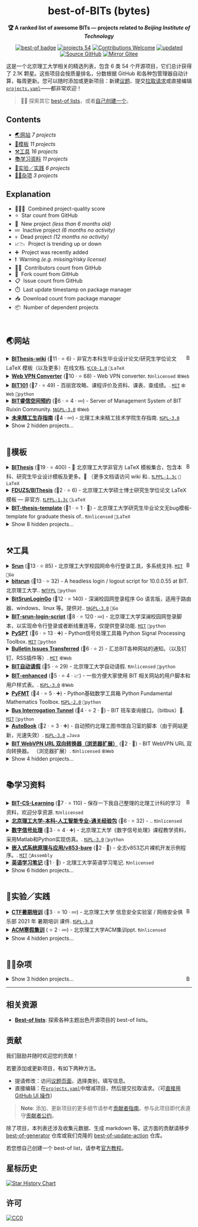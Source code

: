 <!-- markdownlint-disable -->
<h1 align="center">
    best-of-BITs (bytes)
    <br>
</h1>

<p align="center">
    <strong>🏆 A ranked list of awesome BITs — projects related to <i>Beijing Institute of Technology</i></strong>
</p>

<p align="center">
    <a href="https://best-of.org"><img alt="best-of badge" src="http://bit.ly/3o3EHNN"></a>
    <a href="#Contents" title="项目数量"><img alt="projects 54" src="https://img.shields.io/badge/projects-54-blue.svg?color=5ac4bf"></a>
    <a href="#Contribution" title="Contributions are welcome"><img alt="Contributions Welcome" src="https://img.shields.io/badge/Contributions-Welcome-green.svg"></a>
    <a href="https://github.com/YDX-2147483647/best-of-bits/releases" title="最近更新"><img alt="updated" src="https://img.shields.io/github/release-date/YDX-2147483647/best-of-bits?color=green&label=updated"></a>
    <a href="https://github.com/YDX-2147483647/best-of-bits/"><img alt="Source GitHub" src="https://img.shields.io/badge/Source-GitHub-lightgray?logo=github"></a>
    <a href="https://gitee.com/YDX-2147483647/best-of-bits/"><img alt="Mirror Gitee" src="https://img.shields.io/badge/Mirror-Gitee-red?logo=gitee"></a>
</p>

这是一个北京理工大学相关的精选列表，包含 6 类 54 个开源项目，它们总计获得了 2.1K 颗星。这些项目会按质量排名，分数根据 GitHub 和各种包管理器自动计算，每周更新。您可以随时添加或更新项目：新建[议题](https://github.com/YDX-2147483647/best-of-bits/issues/new/choose)、提交[拉取请求](https://github.com/YDX-2147483647/best-of-bits/pulls)或直接编辑[`projects.yaml`](https://github.com/YDX-2147483647/best-of-bits/edit/main/projects.yaml)——都非常欢迎！

> 🧙‍♂️ 探索其它 [best-of lists](https://best-of.org)，或者[自己创建一个](https://github.com/best-of-lists/best-of/blob/main/create-best-of-list.md)。

## Contents

- [🌏网站](#) _7 projects_
- [📁模板](#) _11 projects_
- [⚒️工具](#) _16 projects_
- [📚学习资料](#) _11 projects_
- [🧪实验／实践](#) _6 projects_
- [🐱‍🐉杂项](#) _3 projects_

## Explanation
- 🥇🥈🥉&nbsp; Combined project-quality score
- ⭐️&nbsp; Star count from GitHub
- 🐣&nbsp; New project _(less than 6 months old)_
- 💤&nbsp; Inactive project _(6 months no activity)_
- 💀&nbsp; Dead project _(12 months no activity)_
- 📈📉&nbsp; Project is trending up or down
- ➕&nbsp; Project was recently added
- ❗️&nbsp; Warning _(e.g. missing/risky license)_
- 👨‍💻&nbsp; Contributors count from GitHub
- 🔀&nbsp; Fork count from GitHub
- 📋&nbsp; Issue count from GitHub
- ⏱️&nbsp; Last update timestamp on package manager
- 📥&nbsp; Download count from package manager
- 📦&nbsp; Number of dependent projects

<br>

## 🌏网站

<a href="#contents"><img align="right" width="15" height="15" src="https://git.io/JtehR" alt="Back to top"></a>

<details><summary><b><a href="https://github.com/BITNP/BIThesis-wiki">BIThesis-wiki</a></b> (🥇11 ·  ⭐ 6) - 非官方本科生毕业设计论文/研究生学位论文 LaTeX 模板（以及更多）在线文档. <code><a href="https://tldrlegal.com/search?q=CC0-1.0">❗️CC0-1.0</a></code> <code>📜LaTeX</code></summary>

- [GitHub](https://github.com/BITNP/BIThesis-wiki) (👨‍💻 13 · 🔀 3 · 📋 33 - 21% open · ⏱️ 25.04.2023):

	```
	git clone https://github.com/BITNP/BIThesis-wiki
	```
</details>
<details><summary><b><a href="https://webvpn.swo.moe/">Web VPN Converter</a></b> (🥈10 ·  ⭐ 68) - Web VPN converter. <code>❗Unlicensed</code> <code>🕸️Web</code></summary>

- [GitHub](https://github.com/spencerwooo/bit-webvpn-converter) (👨‍💻 7 · 🔀 24 · 📋 8 - 12% open · ⏱️ 29.04.2023):

	```
	git clone https://github.com/spencerwooo/bit-webvpn-converter
	```
</details>
<details><summary><b><a href="https://bit101.cn">BIT101</a></b> (🥈7 ·  ⭐ 49) - 百丽宫攻略、课程评价及资料、课表、查成绩。. <code><a href="http://bit.ly/34MBwT8">MIT</a></code> <code>🕸️Web</code> <code>🐍python</code></summary>

- [GitHub](https://github.com/flwfdd/BIT101) (👨‍💻 2 · 🔀 3 · 📋 9 - 33% open · ⏱️ 07.03.2023):

	```
	git clone https://github.com/flwfdd/BIT101
	```
</details>
<details><summary><b><a href="https://bitrxc.com">BIT睿信空间预约</a></b> (🥉6 ·  ⭐ 4 · 💤) - Server of Management System of BIT Ruixin Community. <code><a href="http://bit.ly/3pwmjO5">❗️AGPL-3.0</a></code> <code>🕸️Web</code></summary>

- [GitHub](https://github.com/bitrxc/bitrxc-server) (👨‍💻 6 · 🔀 4 · ⏱️ 14.04.2022):

	```
	git clone https://github.com/bitrxc/bitrxc-server
	```
</details>
<details><summary><b><a href="https://bitft-wiki.vercel.app">未来精工生存指南</a></b> (🥉4 · 💤) - 北理工未来精工技术学院生存指南. <code><a href="http://bit.ly/2M0xdwT">❗️GPL-3.0</a></code></summary>

- [GitHub](https://github.com/TT2TER/BITFTechWiki) (🔀 1 · ⏱️ 02.09.2022):

	```
	git clone https://github.com/TT2TER/BITFTechWiki
	```
- [Gitee](https://gitee.com/tt29294/BITFTechWiki) (🔀 1 · ⏱️ 02.09.2022):

	```
	git clone https://gitee.com/tt29294/BITFTechWiki
	```
</details>
<details><summary>Show 2 hidden projects...</summary>

- <b><a href="http://signsys.zhbitscda.com/">北京理工大学大学生职业发展协会综合签到系统</a></b> (🥉3 · 💀) - 北京理工大学大学生职业发展协会综合签到系统. <code>❗Unlicensed</code>
- <b><a href="https://daxigua.liyupi.com">合成北理工</a></b> (💀) -  <code>❗Unlicensed</code> <code>🕸️Web</code>
</details>
<br>

## 📁模板

<a href="#contents"><img align="right" width="15" height="15" src="https://git.io/JtehR" alt="Back to top"></a>

<details><summary><b><a href="https://bithesis.bitnp.net">BIThesis</a></b> (🥇19 ·  ⭐ 400) - 📖 北京理工大学非官方 LaTeX 模板集合，包含本科、研究生毕业设计模板及更多。🎉 （更多文档请访问 wiki 和.. <code><a href="https://tldrlegal.com/search?q=LPPL-1.3c">❗️LPPL-1.3c</a></code> <code>📜LaTeX</code></summary>

- [GitHub](https://github.com/BITNP/BIThesis) (👨‍💻 19 · 🔀 87 · 📥 6.3K · 📋 150 - 4% open · ⏱️ 29.04.2023):

	```
	git clone https://github.com/BITNP/BIThesis
	```
</details>
<details><summary><b><a href="https://github.com/FDUZS/BIThesis">FDUZS/BIThesis</a></b> (🥉2 ·  ⭐ 6) - 北京理工大学硕士博士研究生学位论文 LaTeX 模板 — 非官方. <code><a href="https://tldrlegal.com/search?q=LPPL-1.3c">❗️LPPL-1.3c</a></code> <code>📜LaTeX</code></summary>

- [GitHub](https://github.com/FDUZS/BIThesis) (⏱️ 25.11.2022):

	```
	git clone https://github.com/FDUZS/BIThesis
	```
</details>
<details><summary><b><a href="https://github.com/PolarLion/BIT-thesis-template">BIT-thesis-template</a></b> (🥉1 ·  ⭐ 1 · 🐣) - 北京理工大学研究生毕业论文无bug模板-template for graduate thesis of.. <code>❗Unlicensed</code> <code>📜LaTeX</code></summary>

- [GitHub](https://github.com/PolarLion/BIT-thesis-template) (⏱️ 03.10.2022):

	```
	git clone https://github.com/PolarLion/BIT-thesis-template
	```
</details>
<details><summary>Show 8 hidden projects...</summary>

- <b><a href="https://github.com/BIT-thesis/LaTeX-template">BIT-Thesis</a></b> (🥇10 ·  ⭐ 320 · 💀) - LaTeX template for BIT thesis. <code>❗Unlicensed</code> <code>📜LaTeX</code>
- <b><a href="https://github.com/qiuzhu/BITthesis">BITthesis</a></b> (🥈7 ·  ⭐ 57 · 💀) - Thesis Template of Beijing Institute of Technology Using.. <code><a href="http://bit.ly/2M0xdwT">❗️GPL-3.0</a></code> <code>📜LaTeX</code>
- <b><a href="https://github.com/jiandahao/BIT-thesis-LaTex">BIT-thesis-LaTex</a></b> (🥈6 ·  ⭐ 47 · 💀) - 北京理工大学学硕士/博士学位毕业论文LaTeX模板（LaTeX Template for BIT thesis）. <code><a href="http://bit.ly/34MBwT8">MIT</a></code> <code>📜LaTeX</code>
- <b><a href="https://github.com/CharlieLeee/BIT-Report-LaTeX">BIT-Report-LaTeX</a></b> (🥈6 ·  ⭐ 7 · 💀) - English and Chinese LaTeX template for.. <code><a href="http://bit.ly/34MBwT8">MIT</a></code> <code>📜LaTeX</code>
- <b><a href="https://github.com/CharlieLeee/BIT-Automation-Proposal-Report">BIT-Automation-Proposal-Report</a></b> (🥉5 ·  ⭐ 9 · 💀) - 北理自动化毕业设计开题报告LaTeX模板. <code><a href="http://bit.ly/34MBwT8">MIT</a></code> <code>📜LaTeX</code>
- <b><a href="https://github.com/wanicca/BIT-Thesis-Bachelor">BIT-Thesis-Bachelor</a></b> (🥉3 ·  ⭐ 5 · 💀) - LaTex thesis template for BIT students. <code>❗Unlicensed</code> <code>📜LaTeX</code>
- <b><a href="https://github.com/yuzhangbit/BIT_TechRep_CN">BIT_TechRep_CN</a></b> (🥉3 ·  ⭐ 3 · 💀) - A technique report latex template for BIT. <code>❗Unlicensed</code> <code>📜LaTeX</code>
- <b><a href="https://github.com/zhang-datou/BIT_Thesis">BIT_Thesis</a></b> (🥉2 ·  ⭐ 12 · 💀) - 北京理工大学硕士毕业论文word和latex模板. <code>❗Unlicensed</code> <code>📜LaTeX</code>
</details>
<br>

## ⚒️工具

<a href="#contents"><img align="right" width="15" height="15" src="https://git.io/JtehR" alt="Back to top"></a>

<details><summary><b><a href="https://github.com/vouv/srun">Srun</a></b> (🥇13 ·  ⭐ 85) - 北京理工大学校园网命令行登录工具，多系统支持. <code><a href="http://bit.ly/34MBwT8">MIT</a></code> <code>💨Go</code></summary>

- [GitHub](https://github.com/vouv/srun) (👨‍💻 5 · 🔀 24 · 📥 1.1K · ⏱️ 17.10.2022):

	```
	git clone https://github.com/vouv/srun
	```
</details>
<details><summary><b><a href="https://github.com/BITNP/bitsrun">bitsrun</a></b> (🥇13 ·  ⭐ 32) - A headless login / logout script for 10.0.0.55 at BIT. 北京理工大学.. <code><a href="https://tldrlegal.com/search?q=WTFPL">❗️WTFPL</a></code> <code>🐍python</code></summary>

- [GitHub](https://github.com/BITNP/bitsrun) (👨‍💻 7 · 🔀 7 · 📋 7 - 28% open · ⏱️ 04.04.2023):

	```
	git clone https://github.com/BITNP/bitsrun
	```
- [PyPi](https://pypi.org/project/bitsrun) (📥 200 / month):
	```
	pip install bitsrun
	```
</details>
<details><summary><b><a href="https://github.com/Mmx233/BitSrunLoginGo">BitSrunLoginGo</a></b> (🥈12 ·  ⭐ 140) - 深澜校园网登录程序 Go 语言版，适用于路由器、windows、linux 等。提供对.. <code><a href="http://bit.ly/3pwmjO5">❗️AGPL-3.0</a></code> <code>💨Go</code></summary>

- [GitHub](https://github.com/Mmx233/BitSrunLoginGo) (👨‍💻 4 · 🔀 20 · 📥 1.7K · 📋 18 - 5% open · ⏱️ 12.04.2023):

	```
	git clone https://github.com/Mmx233/BitSrunLoginGo
	```
</details>
<details><summary><b><a href="https://github.com/coffeehat/BIT-srun-login-script">BIT-srun-login-script</a></b> (🥈8 ·  ⭐ 120 · 💤) - 北京理工大学深澜校园网登录脚本，以实现命令行登录或者断线重连等，仅提供登录功能. <code><a href="http://bit.ly/34MBwT8">MIT</a></code> <code>🐍python</code></summary>

- [GitHub](https://github.com/coffeehat/BIT-srun-login-script) (👨‍💻 5 · 🔀 37 · ⏱️ 13.09.2022):

	```
	git clone https://github.com/coffeehat/BIT-srun-login-script
	```
</details>
<details><summary><b><a href="https://spaitlab.gitee.io/py-spt/index.html">PySPT</a></b> (🥈6 ·  ⭐ 13 · ➕) - Python信号处理工具箱 Python Signal Processing Toolbox. <code><a href="http://bit.ly/34MBwT8">MIT</a></code> <code>🐍python</code></summary>

- [Gitee](https://gitee.com/spaitlab/py-spt) (🔀 19 · ⏱️ 14.03.2023):

	```
	git clone https://gitee.com/spaitlab/py-spt
	```
</details>
<details><summary><b><a href="https://haobit.top/dev/site/notice/">Bulletin Issues Transferred</a></b> (🥈6 ·  ⭐ 2) - 汇总BIT各种网站的通知。（以及钉钉、RSS插件等）. <code><a href="http://bit.ly/34MBwT8">MIT</a></code> <code>🕸️Web</code></summary>

- [GitHub](https://github.com/YDX-2147483647/bulletin-issues-transferred) (👨‍💻 3 · 📋 14 - 35% open · ⏱️ 18.04.2023):

	```
	git clone https://github.com/YDX-2147483647/bulletin-issues-transferred
	```
- [Gitee](https://gitee.com/YDX-2147483647/bulletin-issues-transferred) (🔀 0 · 📋 14 - 35% open · ⏱️ 18.04.2023):

	```
	git clone https://gitee.com/YDX-2147483647/bulletin-issues-transferred
	```
</details>
<details><summary><b><a href="https://github.com/YoungKlaus/BIT_Auto_Leave">BIT自动请假</a></b> (🥈5 ·  ⭐ 29) - 北京理工大学自动请假. <code>❗Unlicensed</code> <code>🐍python</code></summary>

- [GitHub](https://github.com/YoungKlaus/BIT_Auto_Leave) (🔀 28 · ⏱️ 08.11.2022):

	```
	git clone https://github.com/YoungKlaus/BIT_Auto_Leave
	```
</details>
<details><summary><b><a href="https://ydx-2147483647.github.io/BIT-enhanced/">BIT-enhanced</a></b> (🥈5 ·  ⭐ 4 · 📈) - 一些方便大家使用 BIT 相关网站的用户脚本和用户样式表。. <code><a href="http://bit.ly/2M0xdwT">❗️GPL-3.0</a></code> <code>🕸️Web</code></summary>

- [GitHub](https://github.com/YDX-2147483647/BIT-enhanced) (👨‍💻 2 · 🔀 3 · ⏱️ 15.04.2023):

	```
	git clone https://github.com/YDX-2147483647/BIT-enhanced
	```
- [Gitee](https://gitee.com/YDX-2147483647/BIT-enhanced) (🔀 3 · ⏱️ 15.04.2023):

	```
	git clone https://gitee.com/YDX-2147483647/BIT-enhanced
	```
</details>
<details><summary><b><a href="https://spaitlab.gitee.io/py-fmt/index.html">PyFMT</a></b> (🥉4 ·  ⭐ 5 · ➕) - Python基础数学工具箱 Python Fundamental Mathematics Toolbox. <code><a href="http://bit.ly/2KucAZR">❗️GPL-2.0</a></code> <code>🐍python</code></summary>

- [Gitee](https://gitee.com/spaitlab/py-fmt) (🔀 4 · ⏱️ 06.10.2022):

	```
	git clone https://gitee.com/spaitlab/py-fmt
	```
</details>
<details><summary><b><a href="https://github.com/YDX-2147483647/bus-interrogation-tunnel">Bus Interrogation Tunnel</a></b> (🥉4 ·  ⭐ 2 · 🐣) - BIT 班车查询接口。（bitbus）🚌. <code><a href="http://bit.ly/34MBwT8">MIT</a></code> <code>🐍python</code></summary>

- [GitHub](https://github.com/YDX-2147483647/bus-interrogation-tunnel) (⏱️ 21.04.2023):

	```
	git clone https://github.com/YDX-2147483647/bus-interrogation-tunnel
	```
- [PyPi](https://pypi.org/project/bus-interrogation-tunnel) (📥 23 / month):
	```
	pip install bus-interrogation-tunnel
	```
</details>
<details><summary><b><a href="https://gitee.com/guang-ming-fu/auto-book">AutoBook</a></b> (🥉2 ·  ⭐ 3 · ➕) - 自动预约北理工图书馆自习室的脚本（由于网站更新，光速失效）. <code><a href="http://bit.ly/2M0xdwT">❗️GPL-3.0</a></code> <code>☕Java</code></summary>

- [Gitee](https://gitee.com/guang-ming-fu/auto-book) (🔀 0 · ⏱️ 16.01.2023):

	```
	git clone https://gitee.com/guang-ming-fu/auto-book
	```
</details>
<details><summary><b><a href="https://addons.mozilla.org/zh-CN/firefox/addon/bit-webvpn-converter/">BIT WebVPN URL 双向转换器（浏览器扩展）</a></b> (🥉2 · 🐣) - BIT WebVPN URL 双向转换器。 （浏览器扩展）. <code>❗Unlicensed</code> <code>🕸️Web</code></summary>

- [GitHub](https://github.com/YDX-2147483647/bit-webvpn-converter-web-extension) (⏱️ 11.04.2023):

	```
	git clone https://github.com/YDX-2147483647/bit-webvpn-converter-web-extension
	```
</details>
<details><summary>Show 4 hidden projects...</summary>

- <b><a href="https://github.com/fangli-li/bit-srun-cli">bit-srun-cli</a></b> (🥉3 ·  ⭐ 4 · 💀) - 北理工校园网登录客户端,使用pip安装. <code><a href="http://bit.ly/34MBwT8">MIT</a></code> <code>🐍python</code>
- <b><a href="https://github.com/RaulWei/HowMuch">HowMuch</a></b> (🥉3 · 💀) - 北京理工大学研究生教务处机器人. <code>❗Unlicensed</code> <code>🐍python</code> <code>🕸️Web</code>
- <b><a href="https://zhuanlan.zhihu.com/p/346248138">北京理工大学自动评教助手</a></b> (🥉1 · 💀) - 【小工具】北京理工大学自动评教助手. <code>❗Unlicensed</code> <code>🐍python</code>
- <b><a href="https://gitee.com/burette/BIT-WEB">校内服务器联网脚本</a></b> (🥉1 · 💀) - 北理工校内服务器联网脚本. <code>❗Unlicensed</code> <code>🐍python</code>
</details>
<br>

## 📚学习资料

<a href="#contents"><img align="right" width="15" height="15" src="https://git.io/JtehR" alt="Back to top"></a>

<details><summary><b><a href="https://github.com/songshangru/BIT-CS-Learning">BIT-CS-Learning</a></b> (🥈7 ·  ⭐ 110) - 保存一下我自己整理的北理工计科的学习资料，欢迎分享资源. <code>❗Unlicensed</code></summary>

- [GitHub](https://github.com/songshangru/BIT-CS-Learning) (👨‍💻 4 · 🔀 47 · ⏱️ 23.04.2023):

	```
	git clone https://github.com/songshangru/BIT-CS-Learning
	```
</details>
<details><summary><b><a href="https://github.com/Robin-WZQ/BIT-AI-Review">北京理工大学-本科-人工智能专业-通关经验包</a></b> (🥈6 ·  ⭐ 32) - .. <code>❗Unlicensed</code></summary>

- [GitHub](https://github.com/Robin-WZQ/BIT-AI-Review) (👨‍💻 3 · 🔀 5 · 📋 2 - 50% open · ⏱️ 02.03.2023):

	```
	git clone https://github.com/Robin-WZQ/BIT-AI-Review
	```
</details>
<details><summary><b><a href="https://gitee.com/spaitlab_0/DSP-Book">数字信号处理</a></b> (🥉3 ·  ⭐ 4 · ➕) - 北京理工大学《数字信号处理》课程教学资料，采用Matlab和Python实现仿真。. <code><a href="http://bit.ly/2M0xdwT">❗️GPL-3.0</a></code> <code>🐍python</code></summary>

- [Gitee](https://gitee.com/spaitlab_0/DSP-Book) (🔀 2 · ⏱️ 06.04.2023):

	```
	git clone https://gitee.com/spaitlab_0/DSP-Book
	```
</details>
<details><summary><b><a href="https://gitee.com/bitpmcrg/v853-bare">嵌入式系统原理与应用/v853-bare</a></b> (🥉2 · 🐣) - 全志v853芯片裸机开发示例程序。. <code><a href="http://bit.ly/34MBwT8">MIT</a></code> <code>🦘Assembly</code></summary>

- [Gitee](https://gitee.com/bitpmcrg/v853-bare) (🔀 0 · ⏱️ 28.11.2022):

	```
	git clone https://gitee.com/bitpmcrg/v853-bare
	```
</details>
<details><summary><b><a href="https://bit-study-notes.gitee.io/college-english">英语学习笔记</a></b> (🥉1 · 🐣) - 北理工大学英语学习笔记. <code>❗Unlicensed</code></summary>

- [Gitee](https://gitee.com/bit-study-notes/college-english) (🔀 0 · ⏱️ 17.03.2023):

	```
	git clone https://gitee.com/bit-study-notes/college-english
	```
</details>
<details><summary>Show 6 hidden projects...</summary>

- <b><a href="https://github.com/xiabee/BIT-CS">BIT-CS</a></b> (🥇9 ·  ⭐ 120 · 💀) - 北京理工大学计算机学院课程代码/历年试卷/知识点总结等，欢迎PR. <code><a href="http://bit.ly/3nYMfla">Apache-2</a></code>
- <b><a href="https://github.com/spencerwooo/BITCS-Coursework">BITCS Coursework</a></b> (🥈7 ·  ⭐ 120 · 💀) - 不完整北京理工大学计算机学院课程项目资料清单。. <code><a href="http://bit.ly/3mSooSG">CC-BY-SA-4.0</a></code>
- <b><a href="https://github.com/tulerfeng/BITCS-final-exam-learning-materials">BITCS-final-exam-learning-materials</a></b> (🥉5 ·  ⭐ 26 · 💀) - 北理工计算机CS期末考试复习资料/历年考题汇总，欢迎PR. <code><a href="http://bit.ly/2M0xdwT">❗️GPL-3.0</a></code>
- <b><a href="https://github.com/BITNP/SecretWeapon">SecretWeapon</a></b> (🥉5 ·  ⭐ 23 · 💀) - Secret weapons that arm your studies. <code>❗Unlicensed</code>
- <b><a href="https://github.com/BIT-thesis/LaTeX-materials">LaTeX-materials</a></b> (🥉4 ·  ⭐ 55 · 💀) - LaTeX 学习资料 （for BIT-Thesis）. <code>❗Unlicensed</code> <code>📜LaTeX</code>
- <b><a href="https://gitee.com/chen_zi_chung/Machine-Learning-with-Python">Python机器学习应用</a></b> ( ⭐ 1 · 💀) - 北京理工大学Python相关系列全套课程. <code>❗Unlicensed</code>
</details>
<br>

## 🧪实验／实践

<a href="#contents"><img align="right" width="15" height="15" src="https://git.io/JtehR" alt="Back to top"></a>

<details><summary><b><a href="https://gitee.com/Chorolop/bitnsc2021-summer">CTF暑期培训</a></b> (🥉3 ·  ⭐ 10 · 💤) - 北京理工大学 信息安全实验室 / 网络安全俱乐部 2021 年 暑期培训 课件. <code><a href="http://bit.ly/2M0xdwT">❗️GPL-3.0</a></code></summary>

- [Gitee](https://gitee.com/Chorolop/bitnsc2021-summer) (🔀 3 · ⏱️ 25.09.2022):

	```
	git clone https://gitee.com/Chorolop/bitnsc2021-summer
	```
</details>
<details><summary><b><a href="https://gitee.com/TastyHeadphones/BITACM">ACM寒假集训</a></b> ( ⭐ 2 · 💤) - 北京理工大学ACM集训ppt. <code>❗Unlicensed</code></summary>

- [Gitee](https://gitee.com/TastyHeadphones/BITACM) (🔀 0 · ⏱️ 15.06.2022):

	```
	git clone https://gitee.com/TastyHeadphones/BITACM
	```
</details>
<details><summary>Show 4 hidden projects...</summary>

- <b><a href="https://github.com/bit-mips/bitmips_experiments">MIPS 指令集 CPU 设计</a></b> (🥇6 ·  ⭐ 27 · 💀) - 北京理工大学 MIPS 指令集 CPU 设计系列教学实验. <code>❗Unlicensed</code> <code>🦘Assembly</code> <code>⛓️HDL</code>
- <b><a href="https://github.com/Silverster98/bit_nscscc_suggestion">针对参加龙芯杯的若干建议</a></b> (🥈4 ·  ⭐ 77 · 💀) - 为了更好地帮助后来的同学参加龙芯杯，草拟了这份建议，望对后来人有所帮助. <code>❗Unlicensed</code>
- <b><a href="https://gitee.com/bitmrlab/virtual-human-assets">混合现实与新型显示实验室/虚拟人资产</a></b> (🥉3 · 💀) - .. <code><a href="http://bit.ly/3nYMfla">Apache-2</a></code>
- <b><a href="https://github.com/silenuszhi/SoC_Design_Archive">片上系统设计</a></b> (🥉2 ·  ⭐ 4 · 💀) - Archive for scripts, codes, slides in the class. <code>❗Unlicensed</code> <code>⛓️HDL</code>
</details>
<br>

## 🐱‍🐉杂项

<a href="#contents"><img align="right" width="15" height="15" src="https://git.io/JtehR" alt="Back to top"></a>

<details><summary>Show 3 hidden projects...</summary>

- <b><a href="https://github.com/jincao2013/BIT-Titled-Letter-Paper">BIT-Titled-Letter-Paper</a></b> (🥇5 ·  ⭐ 10 · 💀) - Beijing institute of technology titled letter paper.. <code><a href="http://bit.ly/34MBwT8">MIT</a></code>
- <b><a href="https://github.com/BITCS1958/BITCS-Visual-image-recognition-system">北京理工大学计算机学院视觉形象系统</a></b> (🥉3 ·  ⭐ 17 · 💀) - 北京理工大学计算机学院视觉形象系统. <code>❗Unlicensed</code>
- <b><a href="https://github.com/BIT-NSC/CTFd-owl">CTFd-owl</a></b> (🥉3 ·  ⭐ 7 · 💀) - Dynamic Check Challenges with docker-compose for CTFd.. <code><a href="http://bit.ly/3nYMfla">Apache-2</a></code> <code>🐍python</code> <code>🕸️Web</code>
</details>

---

## 相关资源

- [**Best-of lists**](https://best-of.org): 探索各种主题出色开源项目的 best-of lists。

## 贡献

我们鼓励并随时欢迎您的贡献！

若要添加或更新项目，有如下两种方法。

- 提请修改：访问[议题页面](https://github.com/YDX-2147483647/best-of-bits/issues/new/choose)，选择类别，填写信息。
- 直接编辑：在[`projects.yaml`](https://github.com/YDX-2147483647/best-of-bits/edit/main/projects.yaml)中增减项目，然后提交拉取请求。（可[直接用 GitHub UI 操作](https://github.com/YDX-2147483647/best-of-bits/edit/main/projects.yaml)）

> **Note**: 添加、更新项目的更多细节请参考[贡献者指南](https://github.com/YDX-2147483647/best-of-bits/blob/main/CONTRIBUTING.md)。参与此项目即代表遵守[贡献者公约](https://github.com/YDX-2147483647/best-of-bits/blob/main/.github/CODE_OF_CONDUCT.md)。

除了项目，本列表还涉及收集元数据、生成 markdown 等。这方面的贡献请移步 [best-of-generator](https://github.com/best-of-lists/best-of-generator) 仓库或我们克隆的 [best-of-update-action](https://github.com/YDX-2147483647/best-of-update-action/tree/ascii-description) 仓库。

若您想自己创建一个 best-of list，请参考[官方教程](https://github.com/best-of-lists/best-of/blob/main/create-best-of-list.md)。

## 星标历史

[![Star History Chart](https://api.star-history.com/svg?repos=YDX-2147483647/best-of-bits&type=Date)](https://star-history.com/#YDX-2147483647/best-of-bits&Date)

## 许可

[![CC0](https://mirrors.creativecommons.org/presskit/buttons/88x31/svg/by-sa.svg)](https://creativecommons.org/licenses/by-sa/4.0/)
